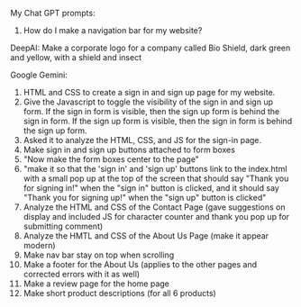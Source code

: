 My Chat GPT prompts: 
1. How do I make a navigation bar for my website?

DeepAI: Make a corporate logo for a company called Bio Shield, dark green and yellow, with a shield and insect


Google Gemini:
1. HTML and CSS to create a sign in and sign up page for my website.
2. Give the Javascript to toggle the visibility of the sign in and sign up form. If the sign in form is visible, then the sign up form is behind the sign in form. If the sign up form is visible, then the sign in form is behind the sign up form. 
3. Asked it to analyze the HTML, CSS, and JS for the sign-in page. 
4. Make sign in and sign up buttons attached to form boxes 
5. "Now make the form boxes center to the page" 
6. "make it so that the 'sign in' and 'sign up' buttons link to the index.html with a small pop up at the top of the screen that should say "Thank you for signing in!" when the "sign in" button is clicked, and it should say "Thank you for signing up!" when the "sign up" button is clicked"
7. Analyze the HTML and CSS of the Contact Page (gave suggestions on display and included JS for character counter and thank you pop up for submitting comment)
8. Analyze the HMTL and CSS of the About Us Page (make it appear modern)
9. Make nav bar stay on top when scrolling
10. Make a footer for the About Us (applies to the other pages and corrected errors with it as well)
11. Make a review page for the home page
12. Make short product descriptions (for all 6 products)